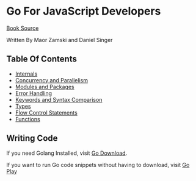 # Go For JavaScript Developers

[Book Source](http://www.pazams.com/Go-for-Javascript-Developers/)

Written By Maor Zamski and Daniel Singer

## Table Of Contents

- [Internals](internals.md)
- [Concurrency and Parallelism](concurrency-and-parellelism.md)
- [Modules and Packages]()
- [Error Handling]()
- [Keywords and Syntax Comparison]()
- [Types]()
- [Flow Control Statements]()
- [Functions]()

## Writing Code

If you need Golang Installed, visit [Go Download](https://go.dev/dl/).

If you want to run Go code snippets without having to download, visit [Go Play](https://go.dev/play/)
